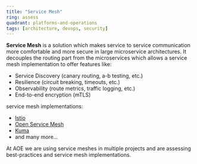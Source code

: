 ```yaml
---
title: "Service Mesh"
ring: assess
quadrant: platforms-and-operations
tags: [architecture, devops, security]
---
```


**Service Mesh** is a solution which makes service to service communication more comfortable and more secure in large microservice architectures.
It decouples the routing part from the microservices which allows a service mesh implementation to offer features like:

- Service Discovery (canary routing, a-b testing, etc.)
- Resilience (circuit breaking, timeouts, etc.)
- Observability (route metrics, traffic logging, etc.)
- End-to-end encryption (mTLS)

service mesh implementations:

- [Istio](https://istio.io/)
- [Open Service Mesh](https://openservicemesh.io/)
- [Kuma](https://kuma.io/)
- and many more...

At AOE we are using service meshes in multiple projects and are assessing best-practices and service mesh implementations.
